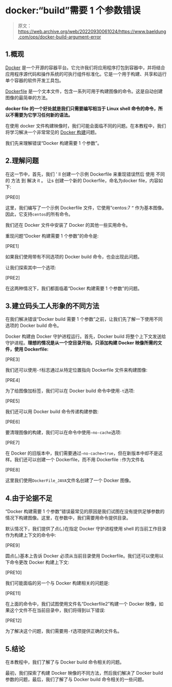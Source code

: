 # docker:“build”需要 1 个参数错误

> 原文：<https://web.archive.org/web/20220930061024/https://www.baeldung.com/ops/docker-build-argument-error>

## 1.概观

[Docker](/web/20220919051541/https://www.baeldung.com/tag/docker/) 是一个开源的容器平台。它允许我们将应用程序打包到容器中，并将结合应用程序源代码和操作系统的可执行组件标准化。它是一个用于构建、共享和运行单个容器的软件开发工具包。

[Dockerfile](https://web.archive.org/web/20220919051541/https://docs.docker.com/engine/reference/builder/) 是一个文本文件，包含一系列可用于构建图像的命令。这是自动创建图像的最简单的方法。

**docker file 的一个好处就是我们只需要编写相当于 Linux shell 命令的命令，所以不需要为它学习任何新的语法。**

在使用 docker 文件构建映像时，我们可能会面临不同的问题。在本教程中，我们将学习解决一个非常常见的 [Docker 构建](https://web.archive.org/web/20220919051541/https://docs.docker.com/engine/reference/commandline/build/)问题。

我们先来理解错误“Docker 构建需要 1 个参数”。

## 2.理解问题

在这一节中，首先，我们 ' ll 创建一个示例 Dockerfile 来重现错误然后 使用 不同的 方法 到 解决 it 。 让s 创建一个新的 Dockerfile，命名为docker file，内容如下:

[PRE0]

这里，我们编写了一个示例 Dockerfile 文件，它使用“centos:7 `”` 作为基本图像。因此，它支持`centos`的所有命令。

我们还在 Docker 文件中安装了 Docker 的其他一些实用命令。

重现问题“Docker 构建需要 1 个参数”的命令是:

[PRE1]

如果我们使用带有不同选项的 Docker build 命令，也会出现此问题。

让我们探索其中一个选项:

[PRE2]

在这两种情况下，我们都面临着“Docker 构建需要 1 个参数”的问题。

## 3.建立码头工人形象的不同方法

在我们解决错误“Docker build 需要 1 个参数”之前，让我们先了解一下使用不同选项的 Docker build 命令。

Docker 构建由 Docker 守护进程运行。首先，Docker build 将整个上下文发送给守护进程。**理想的情况是从一个空目录开始，只添加构建 Docker 映像所需的文件，使用 Dockerfile:**

[PRE3]

我们还可以使用`-f`标志通过从特定位置指向 Dockerfile 文件来构建图像:

[PRE4]

为了给图像加标签，我们可以在 Docker build 命令中使用`-t`选项:

[PRE5]

我们还可以用 Docker build 命令传递构建参数:

[PRE6]

要清理图像的构建，我们可以在命令中使用`–no-cache`选项:

[PRE7]

在 Docker 的旧版本中，我们需要通过`–no-cache=true`，但在新版本中却不是这样。我们还可以创建一个 Dockerfile，而不用 Dockerfile `:`作为文件名

[PRE8]

这里我们使用`DockerFile_JAVA`文件名创建了一个 Docker 图像。

## 4.由于论据不足

“Docker 构建需要 1 个参数”错误最常见的原因是我们试图在没有提供足够参数的情况下构建图像。这里，在参数中，我们需要用命令提供目录。

默认情况下，我们提供了点(。)在指定 Docker 守护进程使用 shell 的当前工作目录作为构建上下文的命令中:

[PRE9]

圆点(。)基本上告诉 Docker 必须从当前目录使用 Dockerfile。我们还可以使用以下命令更改 Docker 构建上下文:

[PRE10]

我们可能面临的另一个与 Docker 构建相关的问题是:

[PRE11]

在上面的命令中，我们试图使用文件名“Dockerfile2”构建一个 Docker 映像，如果这个文件不在当前目录中，我们将得到以下错误:

[PRE12]

为了解决这个问题，我们需要用`-f`选项提供正确的文件名。

## 5.结论

在本教程中，我们了解了与 Docker build 命令相关的问题。

最初，我们探索了构建 Docker 映像的不同方法，然后我们解决了 Docker build 参数的问题，最后，我们了解了与 Docker build 命令相关的一些问题。